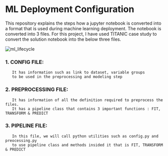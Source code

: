 # ML Deployment Configuration

This repository explains the steps how a jupyter notebook is converted into a format that is used during machine learning deployment. The notebook is converted into 3 files.
For this project, I have used TITANIC case study to convert the solution notebook into the below three files.

![ml_lifecycle](https://user-images.githubusercontent.com/54467567/87469164-79800280-c5e0-11ea-8995-b5819280c6d6.png)

### 1. CONFIG FILE: 
       It has information such as link to dataset, variable groups 
       to be used in the preprocessing and modeling step
       
### 2. PREPROCESSING FILE:
       It has information of all the definition required to preprocess the files. 
       It has a pipeline class that contains 3 important functions : FIT, TRANSFORM & PREDICT
       
### 3.  PIPELINE FILE:
       In this file, we will call python utilities such as config.py and preocessing.py 
       to use pipeline class and methods insided it that is FIT, TRANSFORM & PREDICT
